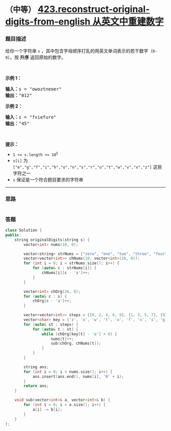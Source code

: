 # `（中等）` [423.reconstruct-original-digits-from-english 从英文中重建数字](https://leetcode-cn.com/problems/reconstruct-original-digits-from-english/)

### 题目描述
<p>给你一个字符串 <code>s</code> ，其中包含字母顺序打乱的用英文单词表示的若干数字（<code>0-9</code>）。按 <strong>升序</strong> 返回原始的数字。</p>

<p>&nbsp;</p>

<p><strong>示例 1：</strong></p>

<pre><strong>输入：</strong>s = "owoztneoer"
<strong>输出：</strong>"012"
</pre>

<p><strong>示例 2：</strong></p>

<pre><strong>输入：</strong>s = "fviefuro"
<strong>输出：</strong>"45"
</pre>

<p>&nbsp;</p>

<p><strong>提示：</strong></p>

<ul>
	<li><code>1 &lt;= s.length &lt;= 10<sup>5</sup></code></li>
	<li><code>s[i]</code> 为 <code>["e","g","f","i","h","o","n","s","r","u","t","w","v","x","z"]</code> 这些字符之一</li>
	<li><code>s</code> 保证是一个符合题目要求的字符串</li>
</ul>


---
### 思路
```
```



### 答题
``` C++
class Solution {
public:
    string originalDigits(string s) {
        vector<int> nums(10, 0);

        vector<string> strNums = {"zero", "one", "two", "three", "four", "five", "six", "seven", "eight", "nine"};
        vector<vector<int>> chNums(10, vector<int>(26, 0));
        for (int i = 0; i < strNums.size(); i++) {
            for (auto& c : strNums[i]) {
                chNums[i][c - 'a']++;
            }
        }

        vector<int> chOrg(26, 0);
        for (auto& c : s) {
            chOrg[c - 'a']++;
        }

        vector<vector<int>> steps = {{0, 2, 4, 6, 8}, {1, 3, 5, 7}, {9}};
        vector<char> key = {'z', 'o', 'w', 't', 'u', 'f', 'x', 's', 'g', 'n'};
        for (auto& st : steps) {
            for (auto& t : st) {
                while (chOrg[key[t] - 'a'] > 0) {
                    nums[t]++;
                    sub(chOrg, chNums[t]);
                }
            }
        }

        string ans;
        for (int i = 0; i < nums.size(); i++) {
            ans.insert(ans.end(), nums[i], '0' + i);
        }
        return ans;
    }

    void sub(vector<int>& a, vector<int>& b) {
        for (int i = 0; i < a.size(); i++) {
            a[i] -= b[i];
        }
    }
};
```




